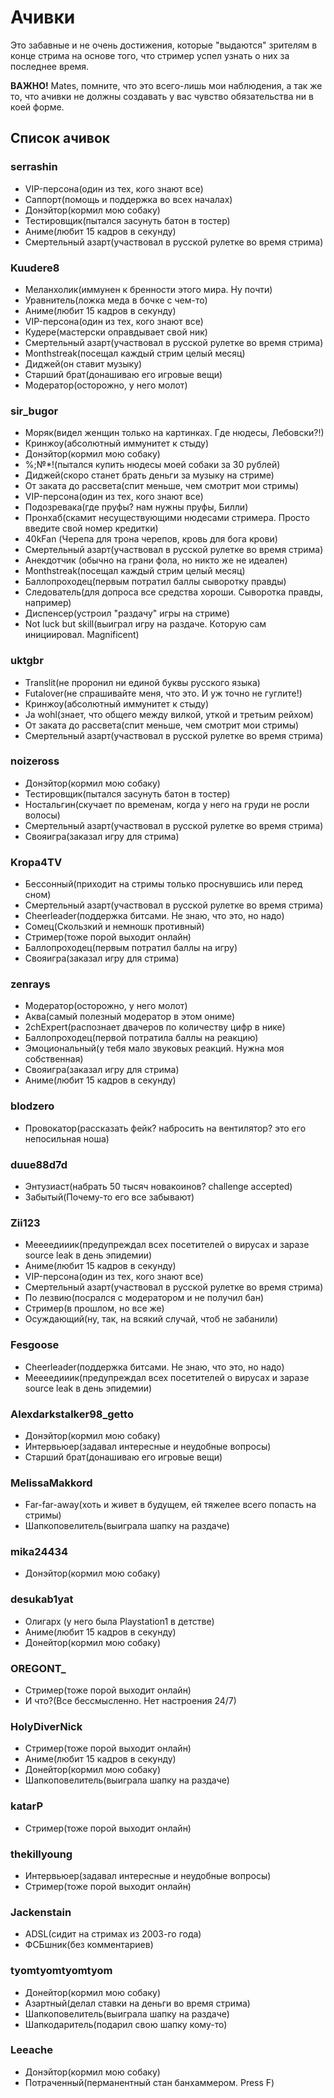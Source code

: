 # Ачивки

Это забавные и не очень достижения,
которые "выдаются" зрителям в конце стрима на основе того,
что стример успел узнать о них за последнее время.

**ВАЖНО!**
Mates, помните, что это всего-лишь мои наблюдения, а так же то, что ачивки не должны создавать у вас чувство обязательства ни в коей форме.

## Список ачивок

### serrashin
- VIP-персона(один из тех, кого знают все)
- Саппорт(помощь и поддержка во всех началах)
- Донэйтор(кормил мою собаку)
- Тестировщик(пытался засунуть батон в тостер)
- Аниме(любит 15 кадров в секунду)
- Смертельный азарт(участвовал в русской рулетке во время стрима)

### Kuudere8
- Меланхолик(иммунен к бренности этого мира. Ну почти)
- Уравнитель(ложка меда в бочке с чем-то)
- Аниме(любит 15 кадров в секунду)
- VIP-персона(один из тех, кого знают все)
- Кудере(мастерски оправдывает свой ник)
- Смертельный азарт(участвовал в русской рулетке во время стрима)
- Monthstreak(посещал каждый стрим целый месяц)
- Диджей(он ставит музыку)
- Старший брат(донашиваю его игровые вещи)
- Модератор(осторожно, у него молот)

### sir_bugor
- Моряк(видел женщин только на картинках. Где нюдесы, Лебовски?!)
- Кринжоу(абсолютный иммунитет к стыду)
- Донэйтор(кормил мою собаку)
- %;№*!(пытался купить нюдесы моей собаки за 30 рублей)
- Диджей(скоро станет брать деньги за музыку на стриме)
- От заката до рассвета(спит меньше, чем смотрит мои стримы)
- VIP-персона(один из тех, кого знают все)
- Подозревака(где пруфы? нам нужны пруфы, Билли)
- Пронхаб(скамит несуществующими нюдесами стримера. Просто введите свой номер кредитки)
- 40kFan (Черепа для трона черепов, кровь для бога крови)
- Смертельный азарт(участвовал в русской рулетке во время стрима)
- Анекдотчик (обычно на грани фола, но никто же не идеален)
- Monthstreak(посещал каждый стрим целый месяц)
- Баллопроходец(первым потратил баллы сыворотку правды)
- Следователь(для допроса все средства хороши. Сыворотка правды, например)
- Диспенсер(устроил "раздачу" игры на стриме)
- Not luck but skill(выиграл игру на раздаче. Которую сам инициировал. Magnificent)

### uktgbr
- Translit(не проронил ни единой буквы русского языка)
- Futalover(не спрашивайте меня, что это. И уж точно не гуглите!)
- Кринжоу(абсолютный иммунитет к стыду)
- Ja wohl(знает, что общего между вилкой, уткой и третьим рейхом)
- От заката до рассвета(спит меньше, чем смотрит мои стримы)
- Смертельный азарт(участвовал в русской рулетке во время стрима)

### noizeross
- Донэйтор(кормил мою собаку)
- Тестировщик(пытался засунуть батон в тостер)
- Ностальгин(скучает по временам, когда у него на груди не росли волосы)
- Смертельный азарт(участвовал в русской рулетке во время стрима)
- Свояигра(заказал игру для стрима)

### Kropa4TV
- Бессонный(приходит на стримы только проснувшись или перед сном)
- Смертельный азарт(участвовал в русской рулетке во время стрима)
- Cheerleader(поддержка битсами. Не знаю, что это, но надо)
- Сомец(Скользкий и немношк противный)
- Стример(тоже порой выходит онлайн)
- Баллопроходец(первым потратил баллы на игру)
- Свояигра(заказал игру для стрима)

### zenrays
- Модератор(осторожно, у него молот)
- Аква(самый полезный модератор в этом ониме)
- 2chExpert(распознает двачеров по количеству цифр в нике)
- Баллопроходец(первой потратила баллы на реакцию)
- Эмоциональный(у тебя мало звуковых реакций. Нужна моя собственная)
- Свояигра(заказал игру для стрима)
- Аниме(любит 15 кадров в секунду)

### blodzero
- Провокатор(рассказать фейк? набросить на вентилятор? это его непосильная ноша)

### duue88d7d
- Энтузиаст(набрать 50 тысяч новакоинов? challenge accepted)
- Забытый(Почему-то его все забывают)

### Zii123
- Меееедииик(предупреждал всех посетителей о вирусах и заразе source leak в день эпидемии)
- Аниме(любит 15 кадров в секунду)
- VIP-персона(один из тех, кого знают все)
- Смертельный азарт(участвовал в русской рулетке во время стрима)
- По лезвию(посрался с модератором и не получил бан)
- Стример(в прошлом, но все же)
- Осуждающий(ну, так, на всякий случай, чтоб не забанили)

### Fesgoose
- Cheerleader(поддержка битсами. Не знаю, что это, но надо)
- Меееедииик(предупреждал всех посетителей о вирусах и заразе source leak в день эпидемии)

### Alexdarkstalker98_getto
- Донэйтор(кормил мою собаку)
- Интервьюер(задавал интересные и неудобные вопросы)
- Старший брат(донашиваю его игровые вещи)

### MelissaMakkord
- Far-far-away(хоть и живет в будущем, ей тяжелее всего попасть на стримы)
- Шапкоповелитель(выиграла шапку на раздаче)

### mika24434
- Донэйтор(кормил мою собаку)

### desukab1yat
- Олигарх (у него была Playstation1 в детстве)
- Аниме(любит 15 кадров в секунду)
- Донейтор(кормил мою собаку)

### OREGONT_
- Стример(тоже порой выходит онлайн)
- И что?(Все бессмысленно. Нет настроения 24/7)

### HolyDiverNick
- Стример(тоже порой выходит онлайн)
- Аниме(любит 15 кадров в секунду)
- Донейтор(кормил мою собаку)
- Шапкоповелитель(выиграла шапку на раздаче)

### katarP
- Стример(тоже порой выходит онлайн)

### thekillyoung
- Интервьюер(задавал интересные и неудобные вопросы)
- Стример(тоже порой выходит онлайн)

### Jackenstain
- ADSL(сидит на стримах из 2003-го года)
- ФСБшник(без комментариев)

### tyomtyomtyomtyom
- Донейтор(кормил мою собаку)
- Азартный(делал ставки на деньги во время стрима)
- Шапкоповелитель(выиграла шапку на раздаче)
- Шапкодаритель(подарил свою шапку кому-то)

### Leeache
- Донэйтор(кормил мою собаку)
- Потраченный(перманентный стан банхаммером. Press F)
